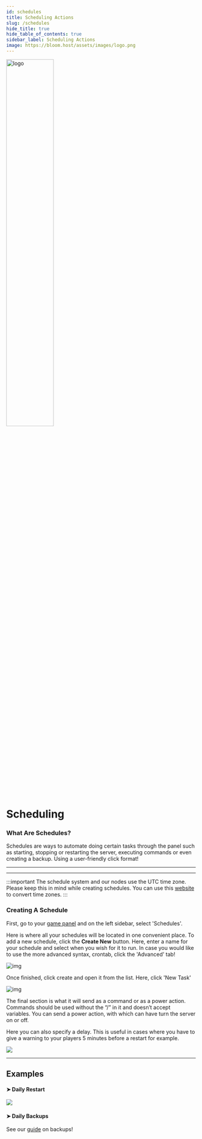 ```yaml
---
id: schedules
title: Scheduling Actions
slug: /schedules
hide_title: true
hide_table_of_contents: true
sidebar_label: Scheduling Actions
image: https://bloom.host/assets/images/logo.png
---
```


<div class="text--center">
<img src="https://bloom.host/assets/images/logo.png" alt="logo" height="50%" width="50%"/>
<h1>Scheduling</h1>
</div>


### What Are Schedules?

Schedules are ways to automate doing certain tasks through the panel such as starting, stopping or restarting the server, executing commands or even creating a backup. Using a user-friendly click format!

---

---
:::important
The schedule system and our nodes use the UTC time zone. Please keep this in mind while creating schedules. You can use this [website](https://www.timeanddate.com/worldclock/converter.html) to convert time zones. 
:::

### Creating A Schedule

First, go to your [game panel](https://mc.bloom.host/) and on the left sidebar, select 'Schedules'.

Here is where all your schedules will be located in one convenient place. To add a new schedule, click the **Create New** button. Here, enter a name for your schedule and select when you wish for it to run. In case you would like to use the more advanced syntax, crontab, click the 'Advanced' tab!  

<div class="text--center"><img src={require('../../static/imgs/using_the_panel/schedules/1.png').default} alt="img"/></div>

Once finished, click create and open it from the list. Here, click 'New Task'

<div class="text--center"><img src={require('../../static/imgs/using_the_panel/schedules/2.png').default} alt="img"/></div>

The final section is what it will send as a command or as a power action. Commands should be used without the “/” in it and doesn’t accept variables. You can send a power action, with which can have turn the server on or off.

Here you can also specify a delay. This is useful in cases where you have to give a warning to your players 5 minutes before a restart for example.

<div class="text--center"><img src={require('../../static/imgs/using_the_panel/schedules/3.png').default}/></div>

---

## Examples

#### ➤ Daily Restart

<div class="text--center"><img src={require('../../static/imgs/using_the_panel/schedules/4.png').default}/></div>

#### ➤ Daily Backups
See our [guide](backups.md) on backups!